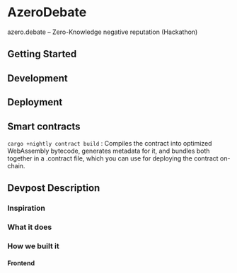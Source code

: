 


# AzeroDebate 


azero.debate – Zero-Knowledge negative reputation (Hackathon)

## Getting Started


## Development



## Deployment






## Smart contracts 

``` cargo +nightly contract build ``` :
Compiles the contract into optimized WebAssembly bytecode, generates metadata for it, and bundles both together in a <name>.contract file, which you can use for deploying the contract on-chain.
  
 
 
## Devpost Description

 
### Inspiration
  
  
### What it does
  
  
### How we built it
  
  
  
#### Frontend

  
  

